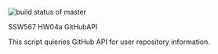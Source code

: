 ![build status of master](https://app.travis-ci.com/RK-ops/GithubAPI567.svg?branch=main)

SSW567 
HW04a
GitHubAPI

This script quieries GitHub API for user repository information.

